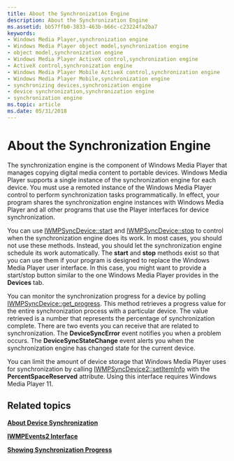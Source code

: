 ```yaml
---
title: About the Synchronization Engine
description: About the Synchronization Engine
ms.assetid: bb57ffb0-3833-463b-b66c-c23224fa2ba7
keywords:
- Windows Media Player,synchronization engine
- Windows Media Player object model,synchronization engine
- object model,synchronization engine
- Windows Media Player ActiveX control,synchronization engine
- ActiveX control,synchronization engine
- Windows Media Player Mobile ActiveX control,synchronization engine
- Windows Media Player Mobile,synchronization engine
- synchronizing devices,synchronization engine
- device synchronization,synchronization engine
- synchronization engine
ms.topic: article
ms.date: 05/31/2018
---
```


# About the Synchronization Engine

The synchronization engine is the component of Windows Media Player that manages copying digital media content to portable devices. Windows Media Player supports a single instance of the synchronization engine for each device. You must use a remoted instance of the Windows Media Player control to perform synchronization tasks programmatically. In effect, your program shares the synchronization engine instances with Windows Media Player and all other programs that use the Player interfaces for device synchronization.

You can use [IWMPSyncDevice::start](/previous-versions/windows/desktop/api/wmp/nf-wmp-iwmpsyncdevice-start) and [IWMPSyncDevice::stop](/previous-versions/windows/desktop/api/wmp/nf-wmp-iwmpsyncdevice-stop) to control when the synchronization engine does its work. In most cases, you should not use these methods. Instead, you should let the synchronization engine schedule its work automatically. The **start** and **stop** methods exist so that you can use them if your program is designed to replace the Windows Media Player user interface. In this case, you might want to provide a start/stop button similar to the one Windows Media Player provides in the **Devices** tab.

You can monitor the synchronization progress for a device by polling [IWMPSyncDevice::get\_progress](/previous-versions/windows/desktop/api/wmp/nf-wmp-iwmpsyncdevice-get_progress). This method retrieves a progress value for the entire synchronization process with a particular device. The value retrieved is a number that represents the percentage of synchronization complete. There are two events you can receive that are related to synchronization. The **DeviceSyncError** event notifies you when a problem occurs. The **DeviceSyncStateChange** event alerts you when the synchronization engine has changed state for the current device.

You can limit the amount of device storage that Windows Media Player uses for synchronization by calling [IWMPSyncDevice2::setItemInfo](/previous-versions/windows/desktop/api/wmp/nf-wmp-iwmpsyncdevice2-setiteminfo) with the **PercentSpaceReserved** attribute. Using this interface requires Windows Media Player 11.

## Related topics

<dl> <dt>

[**About Device Synchronization**](about-device-synchronization.md)
</dt> <dt>

[**IWMPEvents2 Interface**](/previous-versions/windows/desktop/api/wmp/nn-wmp-iwmpevents2)
</dt> <dt>

[**Showing Synchronization Progress**](showing-synchronization-progress.md)
</dt> </dl>

 

 




